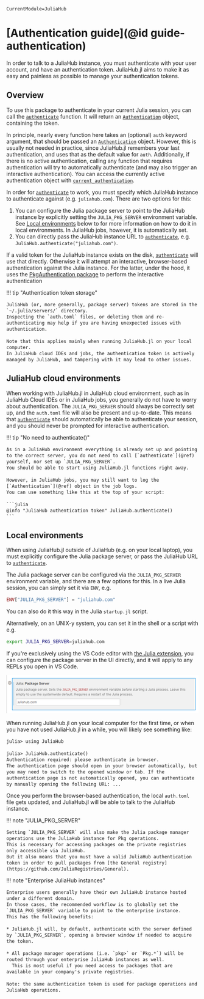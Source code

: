 ```@meta
CurrentModule=JuliaHub
```

# [Authentication guide](@id guide-authentication)

In order to talk to a JuliaHub instance, you must authenticate with your user account, and have an authentication token.
JuliaHub.jl aims to make it as easy and painless as possible to manage your authentication tokens.

## Overview

To use this package to authenticate in your current Julia session, you can call the [`authenticate`](@ref) function.
It will return an [`Authentication`](@ref) object, containing the token.

In principle, nearly every function here takes an (optional) `auth` keyword argument, that should be passed an [`Authentication`](@ref) object.
However, this is usually not needed in practice, since JuliaHub.jl remembers your last authentication, and uses that as the default value for `auth`.
Additionally, if there is no active authentication, calling any function that requires authentication will try to automatically authenticate (and may also trigger an interactive authentication).
You can access the currently active authentication object with [`current_authentication`](@ref).

In order for [`authenticate`](@ref) to work, you must specify which JuliaHub instance to authenticate against (e.g. `juliahub.com`).
There are two options for this:

1. You can configure the Julia package server to point to the JuliaHub instance by explicitly setting the `JULIA_PKG_SERVER` environment variable.
   See [Local environments](@ref) below to for more information on how to do it in local environments.
   In JuliaHub jobs, however, it is automatically set.
2. You can directly pass the JuliaHub instance URL to [`authenticate`](@ref), e.g. `JuliaHub.authenticate("juliahub.com")`.

If a valid token for the JuliaHub instance exists on the disk, [`authenticate`](@ref) will use that directly.
Otherwise it will attempt an interactive, browser-based authentication against the Julia instance.
For the latter, under the hood, it uses the [PkgAuthentication package](https://github.com/JuliaComputing/PkgAuthentication.jl) to perform the interactive authentication

!!! tip "Authentication token storage"

    JuliaHub (or, more generally, package server) tokens are stored in the `~/.julia/servers/` directory.
    Inspecting the `auth.toml` files, or deleting them and re-authenticating may help if you are having unexpected issues with authentication.

    Note that this applies mainly when running JuliaHub.jl on your local computer.
    In JuliaHub cloud IDEs and jobs, the authentication token is actively managed by JuliaHub, and tampering with it may lead to other issues.

## JuliaHub cloud environments

When working with JuliaHub.jl in JuliaHub cloud environment, such as in JuliaHub Cloud IDEs or in JuliaHub jobs, you generally do not have to worry about authentication.
The `JULIA_PKG_SERVER` should always be correctly set up, and the `auth.toml` file will also be present and up-to-date.
This means that [`authenticate`](@ref) should automatically be able to authenticate your session, and you should never be prompted for interactive authentication.

!!! tip "No need to authenticate()"

    As in a JuliaHub environment everything is already set up and pointing to the correct server, you do not need to call [`authenticate`](@ref) yourself, nor set up `JULIA_PKG_SERVER`.
    You should be able to start using JuliaHub.jl functions right away.

    However, in JuliaHub jobs, you may still want to log the [`Authentication`](@ref) object in the job logs.
    You can use something like this at the top of your script:

    ```julia
    @info "JuliaHub authentication token" JuliaHub.authenticate()
    ```

## Local environments

When using JuliaHub.jl outside of JuliaHub (e.g. on your local laptop), you must explicitly configure the Julia package server, or pass the JuliaHub URL to [`authenticate`](@ref).

The Julia package server can be configured via the `JULIA_PKG_SERVER` environment variable, and there are a few options for this.
In a live Julia session, you can simply set it via `ENV`, e.g.

```julia
ENV["JULIA_PKG_SERVER"] = "juliahub.com"
```

You can also do it this way in the Julia `startup.jl` script.

Alternatively, on an UNIX-y system, you can set it in the shell or a script with e.g.

```bash
export JULIA_PKG_SERVER=juliahub.com
```

If you're exclusively using the VS Code editor with [the Julia extension](https://www.julia-vscode.org/), you can configure the package server in the UI directly, and it will apply to any REPLs you open in VS Code.

![Julia: Package Server option in Julia VS Code extension](vscode-pkg-server.png)

When running JuliaHub.jl on your local computer for the first time, or when you have not used JuliaHub.jl in a while, you will likely see something like:

```julia-repl
julia> using JuliaHub

julia> JuliaHub.authenticate()
Authentication required: please authenticate in browser.
The authentication page should open in your browser automatically, but you may need to switch to the opened window or tab. If the authentication page is not automatically opened, you can authenticate by manually opening the following URL: ...
```

Once you perform the browser-based authentication, the local `auth.toml` file gets updated, and JuliaHub.jl will be able to talk to the JuliaHub instance.

!!! note "JULIA_PKG_SERVER"

    Setting `JULIA_PKG_SERVER` will also make the Julia package manager operations use the JuliaHub instance for Pkg operations.
    This is necessary for accessing packages on the private registries only accessible via JuliaHub.
    But it also means that you must have a valid JuliaHub authentication token in order to pull packages from [the General registry](https://github.com/JuliaRegistries/General).

!!! note "Enterprise JuliaHub instances"

    Enterprise users generally have their own JuliaHub instance hosted under a different domain.
    In those cases, the recommended workflow is to globally set the `JULIA_PKG_SERVER` variable to point to the enterprise instance.
    This has the following benefits:

    * JuliaHub.jl will, by default, authenticate with the server defined by `JULIA_PKG_SERVER`, opening a browser window if needed to acquire the token.

    * All package manager operations (i.e. `pkg>` or `Pkg.*`) will be routed through your enterprise JuliaHub instances as well.
      This is most useful if you need access to packages that are available in your company's private registries.

    Note: the same authentication token is used for package operations and JuliaHub operations.
